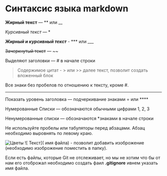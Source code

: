 # Cинтаксис языка markdown #

 **Жирный текст** — ** или  __ 

 *Курсивный текст*  — *

 ***Жирный и курсивный текст***  - *** или  ___ 

  ~~Зачеркнутый текст~~ — ~~

 Выделяют заголовки — # в начале строки

 > Содержимое цитат - > или >> далее текст,  позволит создать вложенный блок

Все знаки без пробелов по отношению к тексту, кроме #.
********************************************
Показать уровень заголовка —
подчеркивание знаками = или ****

Нумерованные Списки — обозначаются
обычными цифрами 1, 2, 3

 Ненумерованные cписки — обозначаются
*знаками в начале строки

  Не используйте пробелы или табуляторы перед абзацами.
Абзац необходимо выровнять по левому краю.

![ Цветы ](1.jpeg) ![ Текст]( имя файла) - позволит добавить изоброжение (необходимо изоброжение поместить в папку).

Если есть файлы, которые Git не отслеживает, но мы не хотим что бы от нам его отоброжал необходимо создать фаил **.gitignore**  ивнем указать имя файла.